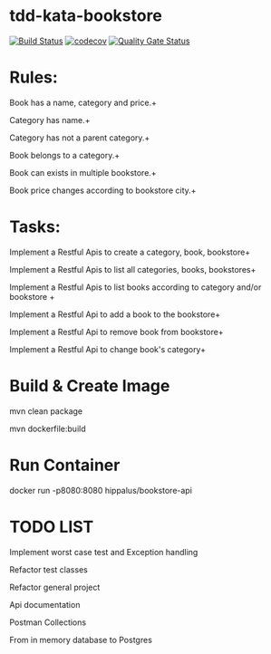 # tdd-kata-bookstore

[![Build Status](https://travis-ci.com/hippalus/tdd-kata-bookstore.svg?token=MQxnYM2m6c4bGCSZHAej&branch=master)](https://travis-ci.com/hippalus/tdd-kata-bookstore)
[![codecov](https://codecov.io/gh/hippalus/tdd-kata-bookstore/branch/master/graph/badge.svg?token=D15ffXBsNV)](https://codecov.io/gh/hippalus/tdd-kata-bookstore)
[![Quality Gate Status](https://sonarcloud.io/api/project_badges/measure?project=com.bookstore%3Atdd-kata-bookstore&metric=alert_status)](https://sonarcloud.io/dashboard?id=com.bookstore%3Atdd-kata-bookstore)


# Rules:
 
Book has a name, category and price.+

Category has name.+

Category has not a parent category.+

Book belongs to a category.+

Book can exists in multiple bookstore.+

Book price changes according to bookstore city.+

# Tasks:

Implement a Restful Apis to create a category, book, bookstore+

Implement a Restful Apis to list all categories, books, bookstores+

Implement a Restful Apis to list books according to category and/or bookstore + 

Implement a Restful Api to add a book to the bookstore+

Implement a Restful Api to remove book from bookstore+

Implement a Restful Api to change book's category+

# Build & Create Image

mvn clean package

mvn dockerfile:build

# Run Container

docker run -p8080:8080  hippalus/bookstore-api

# TODO LIST

Implement worst case test and Exception handling

Refactor test classes

Refactor general project

Api documentation

Postman Collections

From in memory database to Postgres




 